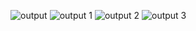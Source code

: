 ![output](https://user-images.githubusercontent.com/94169797/142863557-7756ec7e-d899-4516-a74b-4357b6e61fb7.jpg)
![output 1](https://user-images.githubusercontent.com/94169797/142863574-8c6760b6-944d-41dd-8152-686d21e0ce15.jpg)
![output 2](https://user-images.githubusercontent.com/94169797/142863591-8b4a0c8b-d551-4cbf-b867-61223a0a0e4b.jpg)
![output 3](https://user-images.githubusercontent.com/94169797/142863612-50f072a9-5aa6-4e96-9be0-7fc1504b1dfd.jpg)

